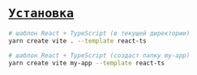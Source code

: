 # [`Установка`](./index.md)

```bash
# шаблон React + TypeScript (в текущей директории)
yarn create vite . --template react-ts

# шаблон React + TypeScript (создаст папку my-app)
yarn create vite my-app --template react-ts
```
